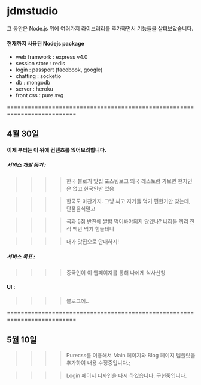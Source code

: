 # jdmstudio
그 동안은 Node.js 위에 여러가지 라이브러리를 추가하면서 기능들을 살펴보았습니다.

#### 현재까지 사용된 Nodejs package

- web framwork : express v4.0
- session store : redis
- login : passport (facebook, google)
- chatting : socketio
- db : mongodb
- server : heroku
- front css : pure svg

==========================================================================

## 4월 30일

#### 이제 부터는 이 위에 컨텐츠를 얹어보려합니다.



##### 서비스 개발 동기 : 
>>>>한국 블로거 맛집 포스팅보고 외국 레스토랑 가보면 현지인은 없고 한국인만 있음

>>>>한국도 마찬가지. 그냥 싸고 자기들 먹기 편한거만 찾는데, 단품음식말고

>>>>국과 5첩 반찬에 쌀밥 먹어봐야되지 않겠나? 너희들 끼리 한식 백반 먹기 힘들테니

>>>>내가 맛집으로 안내하지!

##### 서비스 목표 : 
>>>>중국인이 이 웹페이지를 통해 나에게 식사신청

#### UI : 

>>>>블로그에..

==========================================================================

## 5월 10일

>>>> Purecss를 이용해서 Main 페이지와 Blog 페이지 템플릿을 추가하여 내용 수정중입니다.;

>>>> Login 페이지 디자인을 다시 하였습니다. 구현중입니다.


